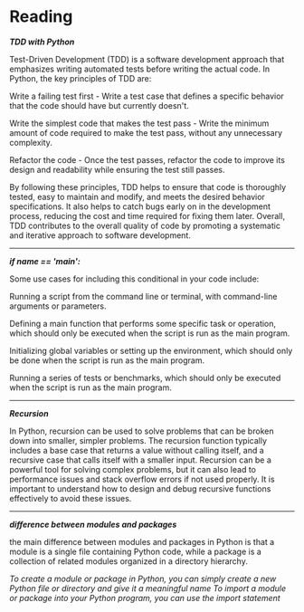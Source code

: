# Reading

***TDD with Python***

Test-Driven Development (TDD) is a software development approach that emphasizes writing automated tests before writing the actual code. In Python, the key principles of TDD are:

Write a failing test first - Write a test case that defines a specific behavior that the code should have but currently doesn't.

Write the simplest code that makes the test pass - Write the minimum amount of code required to make the test pass, without any unnecessary complexity.

Refactor the code - Once the test passes, refactor the code to improve its design and readability while ensuring the test still passes.

By following these principles, TDD helps to ensure that code is thoroughly tested, easy to maintain and modify, and meets the desired behavior specifications. It also helps to catch bugs early on in the development process, reducing the cost and time required for fixing them later. Overall, TDD contributes to the overall quality of code by promoting a systematic and iterative approach to software development.

---

***if __name__ == '__main__':***

Some use cases for including this conditional in your code include:

Running a script from the command line or terminal, with command-line arguments or parameters.

Defining a main function that performs some specific task or operation, which should only be executed when the script is run as the main program.

Initializing global variables or setting up the environment, which should only be done when the script is run as the main program.

Running a series of tests or benchmarks, which should only be executed when the script is run as the main program.

---

***Recursion***

In Python, recursion can be used to solve problems that can be broken down into smaller, simpler problems. The recursion function typically includes a base case that returns a value without calling itself, and a recursive case that calls itself with a smaller input. Recursion can be a powerful tool for solving complex problems, but it can also lead to performance issues and stack overflow errors if not used properly. It is important to understand how to design and debug recursive functions effectively to avoid these issues.

---

***difference between modules and packages***

the main difference between modules and packages in Python is that a module is a single file containing Python code, while a package is a collection of related modules organized in a directory hierarchy.

*To create a module or package in Python, you can simply create a new Python file or directory and give it a meaningful name To import a module or package into your Python program, you can use the import statement*
